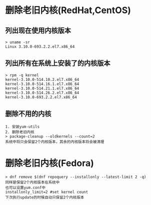 # 删除老旧内核(RedHat,CentOS)
## 列出现在使用内核版本
```
> uname -sr
Linux 3.10.0-693.2.2.el7.x86_64
```
## 列出所有在系统上安装了的内核版本
```
> rpm -q kernel
kernel-3.10.0-514.10.2.el7.x86_64
kernel-3.10.0-514.16.1.el7.x86_64
kernel-3.10.0-514.21.1.el7.x86_64
kernel-3.10.0-514.26.2.el7.x86_64
kernel-3.10.0-693.2.2.el7.x86_64
```
## 删除不用的内核
```
1. 安装yum-utils
2. 删除老旧内核
> package-cleanup --oldkernels --count=2
系统中将只会保留2个内核版本，其余的内核版本将会被清理
```
# 删除老旧内核(Fedora)
```
> dnf remove $(dnf repoquery --installonly --latest-limit 2 -q) 
同样是保留2个内核版本在系统中
也可以设置yum.conf中
installonly_limit=2 #set kernel count
下次执行update的时候自动只保留2个内核版本
```
